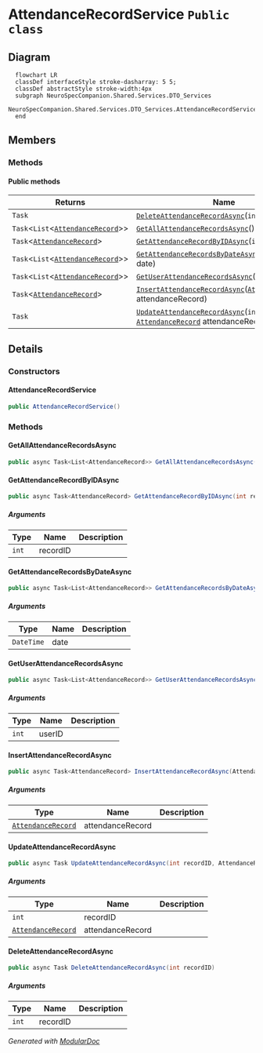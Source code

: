 # AttendanceRecordService `Public class`

## Diagram
```mermaid
  flowchart LR
  classDef interfaceStyle stroke-dasharray: 5 5;
  classDef abstractStyle stroke-width:4px
  subgraph NeuroSpecCompanion.Shared.Services.DTO_Services
  NeuroSpecCompanion.Shared.Services.DTO_Services.AttendanceRecordService[[AttendanceRecordService]]
  end
```

## Members
### Methods
#### Public  methods
| Returns | Name |
| --- | --- |
| `Task` | [`DeleteAttendanceRecordAsync`](#deleteattendancerecordasync)(`int` recordID) |
| `Task`&lt;`List`&lt;[`AttendanceRecord`](./neurospecsharedmodelsdto-AttendanceRecord)&gt;&gt; | [`GetAllAttendanceRecordsAsync`](#getallattendancerecordsasync)() |
| `Task`&lt;[`AttendanceRecord`](./neurospecsharedmodelsdto-AttendanceRecord)&gt; | [`GetAttendanceRecordByIDAsync`](#getattendancerecordbyidasync)(`int` recordID) |
| `Task`&lt;`List`&lt;[`AttendanceRecord`](./neurospecsharedmodelsdto-AttendanceRecord)&gt;&gt; | [`GetAttendanceRecordsByDateAsync`](#getattendancerecordsbydateasync)(`DateTime` date) |
| `Task`&lt;`List`&lt;[`AttendanceRecord`](./neurospecsharedmodelsdto-AttendanceRecord)&gt;&gt; | [`GetUserAttendanceRecordsAsync`](#getuserattendancerecordsasync)(`int` userID) |
| `Task`&lt;[`AttendanceRecord`](./neurospecsharedmodelsdto-AttendanceRecord)&gt; | [`InsertAttendanceRecordAsync`](#insertattendancerecordasync)([`AttendanceRecord`](./neurospecsharedmodelsdto-AttendanceRecord) attendanceRecord) |
| `Task` | [`UpdateAttendanceRecordAsync`](#updateattendancerecordasync)(`int` recordID, [`AttendanceRecord`](./neurospecsharedmodelsdto-AttendanceRecord) attendanceRecord) |

## Details
### Constructors
#### AttendanceRecordService
```csharp
public AttendanceRecordService()
```

### Methods
#### GetAllAttendanceRecordsAsync
```csharp
public async Task<List<AttendanceRecord>> GetAllAttendanceRecordsAsync()
```

#### GetAttendanceRecordByIDAsync
```csharp
public async Task<AttendanceRecord> GetAttendanceRecordByIDAsync(int recordID)
```
##### Arguments
| Type | Name | Description |
| --- | --- | --- |
| `int` | recordID |   |

#### GetAttendanceRecordsByDateAsync
```csharp
public async Task<List<AttendanceRecord>> GetAttendanceRecordsByDateAsync(DateTime date)
```
##### Arguments
| Type | Name | Description |
| --- | --- | --- |
| `DateTime` | date |   |

#### GetUserAttendanceRecordsAsync
```csharp
public async Task<List<AttendanceRecord>> GetUserAttendanceRecordsAsync(int userID)
```
##### Arguments
| Type | Name | Description |
| --- | --- | --- |
| `int` | userID |   |

#### InsertAttendanceRecordAsync
```csharp
public async Task<AttendanceRecord> InsertAttendanceRecordAsync(AttendanceRecord attendanceRecord)
```
##### Arguments
| Type | Name | Description |
| --- | --- | --- |
| [`AttendanceRecord`](./neurospecsharedmodelsdto-AttendanceRecord) | attendanceRecord |   |

#### UpdateAttendanceRecordAsync
```csharp
public async Task UpdateAttendanceRecordAsync(int recordID, AttendanceRecord attendanceRecord)
```
##### Arguments
| Type | Name | Description |
| --- | --- | --- |
| `int` | recordID |   |
| [`AttendanceRecord`](./neurospecsharedmodelsdto-AttendanceRecord) | attendanceRecord |   |

#### DeleteAttendanceRecordAsync
```csharp
public async Task DeleteAttendanceRecordAsync(int recordID)
```
##### Arguments
| Type | Name | Description |
| --- | --- | --- |
| `int` | recordID |   |

*Generated with* [*ModularDoc*](https://github.com/hailstorm75/ModularDoc)
